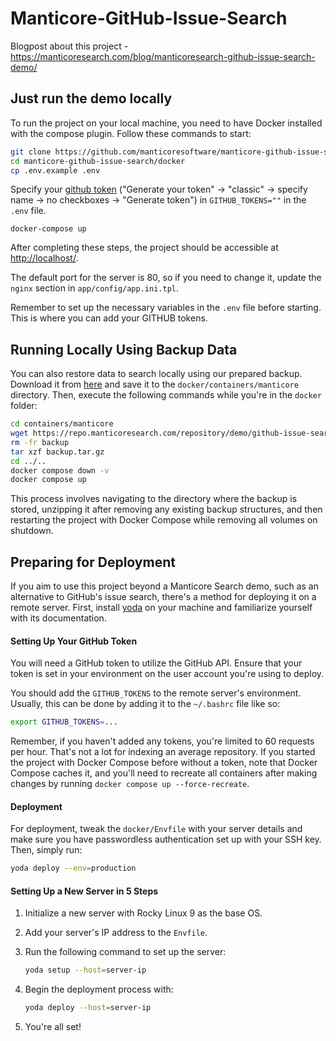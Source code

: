 # Manticore-GitHub-Issue-Search

Blogpost about this project - https://manticoresearch.com/blog/manticoresearch-github-issue-search-demo/

## Just run the demo locally

To run the project on your local machine, you need to have Docker installed with the compose plugin. Follow these commands to start:

```bash
git clone https://github.com/manticoresoftware/manticore-github-issue-search.git
cd manticore-github-issue-search/docker
cp .env.example .env
```

Specify your [github token](https://github.com/settings/tokens) ("Generate your token" -> "classic" -> specify name -> no checkboxes -> "Generate token") in `GITHUB_TOKENS=""` in the `.env` file.

```
docker-compose up
```

After completing these steps, the project should be accessible at [http://localhost/](http://localhost/).

The default port for the server is 80, so if you need to change it, update the `nginx` section in `app/config/app.ini.tpl`.

Remember to set up the necessary variables in the `.env` file before starting. This is where you can add your GITHUB tokens.

## Running Locally Using Backup Data

You can also restore data to search locally using our prepared backup. Download it from [here](https://repo.manticoresearch.com/repository/demo/github-issue-search/backup.tar.gz) and save it to the `docker/containers/manticore` directory. Then, execute the following commands while you're in the `docker` folder:

```bash
cd containers/manticore
wget https://repo.manticoresearch.com/repository/demo/github-issue-search/backup.tar.gz
rm -fr backup
tar xzf backup.tar.gz
cd ../..
docker compose down -v
docker compose up
```
This process involves navigating to the directory where the backup is stored, unzipping it after removing any existing backup structures, and then restarting the project with Docker Compose while removing all volumes on shutdown.

## Preparing for Deployment

If you aim to use this project beyond a Manticore Search demo, such as an alternative to GitHub's issue search, there's a method for deploying it on a remote server. First, install [yoda](https://github.com/Muvon/yoda) on your machine and familiarize yourself with its documentation.

#### Setting Up Your GitHub Token

You will need a GitHub token to utilize the GitHub API. Ensure that your token is set in your environment on the user account you're using to deploy.

You should add the `GITHUB_TOKENS` to the remote server's environment. Usually, this can be done by adding it to the `~/.bashrc` file like so:

```bash
export GITHUB_TOKENS=...
```
Remember, if you haven't added any tokens, you're limited to 60 requests per hour. That's not a lot for indexing an average repository. If you started the project with Docker Compose before without a token, note that Docker Compose caches it, and you'll need to recreate all containers after making changes by running `docker compose up --force-recreate`.

#### Deployment

For deployment, tweak the `docker/Envfile` with your server details and make sure you have passwordless authentication set up with your SSH key. Then, simply run:

```bash
yoda deploy --env=production
```

#### Setting Up a New Server in 5 Steps

1. Initialize a new server with Rocky Linux 9 as the base OS.
2. Add your server's IP address to the `Envfile`.
3. Run the following command to set up the server:

    ```bash
    yoda setup --host=server-ip
    ```

4. Begin the deployment process with:

    ```bash
    yoda deploy --host=server-ip
    ```

5. You're all set!
